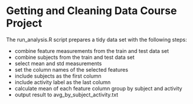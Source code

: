 # Getting and Cleaning Data Course Project

The run_analysis.R script prepares a tidy data set with the following steps:

* combine feature measurements from the train and test data set
* combine subjects from the train and test data set
* select mean and std measurements
* set the column names of the selected features
* include subjects as the first column 
* include activity label as the last column
* calculate mean of each feature column group by subject and activity
* output result to avg_by_subject_activity.txt
